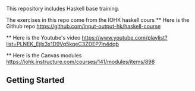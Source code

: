 This repository includes Haskell base training. 

The exercises in this repo come from the  IOHK haskell cours
** Here is the Github repo https://github.com/input-output-hk/haskell-course

** Here is the Youtube's video https://www.youtube.com/playlist?list=PLNEK_Ejlx3x1D9Vq5kqeC3ZDEP7in4dqb

** Here is the Canvas modules https://iohk.instructure.com/courses/141/modules/items/898


## Getting Started

